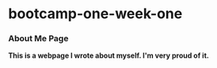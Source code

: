 # bootcamp-one-week-one

### About Me Page 

**This is a webpage I wrote about myself. I'm very proud of it.**

